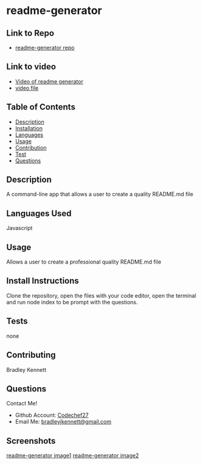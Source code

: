

  # readme-generator

  ## Link to Repo

  - [readme-generator repo](https://github.com/Codechef27/readme-generator)

  ## Link to video

  - [Video of readme generator](https://drive.google.com/file/d/1Qbq6UbjBR3l0Cj6_o8zpj0EJKPeh2ZrU/view)
  - [video file](./assets/videos%20and%20images/Readme-Generator.webm)

  ## Table of Contents

  - [Description](#description)
  - [Installation](#install-instructions)
  - [Languages](#languages-used)
  - [Usage](#usage)
  - [Contribution](#contributing)
  - [Test](#test)
  - [Questions](#questions)

  ## Description

  A command-line app that allows a user to create a quality README.md file

  ## Languages Used

  Javascript

  ## Usage 

  Allows a user to create a professional quality README.md file

  ## Install Instructions

  Clone the repository, open the files with your code editor, open the terminal and run node index to be prompt with the questions.

  ## Tests

  none

  ## Contributing

  Bradley Kennett

  ## Questions

  Contact Me!

  * Github Account:  [Codechef27](https://github.com/Codechef27)
  * Email Me:  bradleyjkennett@gmail.com

  ## Screenshots

  [readme-generator image1](./assets/videos%20and%20images/Screenshot%20(17).png)
  [readme-generator image2](./assets/videos%20and%20images/Screenshot%20(18).png)
